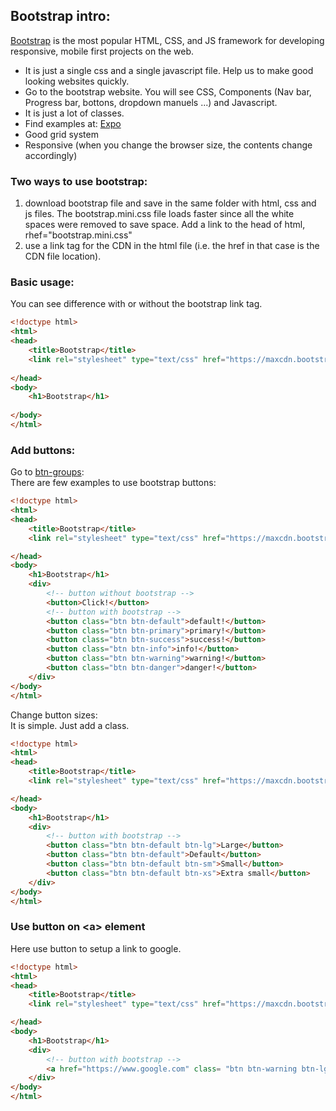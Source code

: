 ## Bootstrap intro:

[Bootstrap] is the most popular HTML, CSS, and JS framework for developing responsive, mobile first projects on the web.  
* It is just a single css and a single javascript file. Help us to make good looking websites quickly.  
* Go to the bootstrap website. You will see CSS, Components (Nav bar, Progress bar, bottons, dropdown manuels ...) and Javascript.  
* It is just a lot of classes.
* Find examples at: [Expo]
* Good grid system  
* Responsive (when you change the browser size, the contents change accordingly)  

### Two ways to use bootstrap:
1. download bootstrap file and save in the same folder with html, css and js files. The bootstrap.mini.css file loads faster since all the white spaces were removed to save space. Add a link to the head of html, rhef="bootstrap.mini.css"    
2. use a link tag for the CDN in the html file (i.e. the href in that case is the CDN file location).  

### Basic usage:
You can see difference with or without the bootstrap link tag.  
```html
<!doctype html>
<html>
<head>
	<title>Bootstrap</title>
	<link rel="stylesheet" type="text/css" href="https://maxcdn.bootstrapcdn.com/bootstrap/3.3.7/css/bootstrap.min.css">
	
</head>
<body>
	<h1>Bootstrap</h1>
	
</body>
</html>
```

### Add buttons:
Go to [btn-groups]:  
There are few examples to use bootstrap buttons:  

```html
<!doctype html>
<html>
<head>
	<title>Bootstrap</title>
	<link rel="stylesheet" type="text/css" href="https://maxcdn.bootstrapcdn.com/bootstrap/3.3.7/css/bootstrap.min.css">

</head>
<body>
	<h1>Bootstrap</h1>
	<div>
		<!-- button without bootstrap -->
		<button>Click!</button>
		<!-- button with bootstrap -->
		<button class="btn btn-default">default!</button>
		<button class="btn btn-primary">primary!</button>
		<button class="btn btn-success">success!</button>
		<button class="btn btn-info">info!</button>
		<button class="btn btn-warning">warning!</button>
		<button class="btn btn-danger">danger!</button>
	</div>
</body>
</html>
```
Change button sizes:  
It is simple. Just add a class.
```html
<!doctype html>
<html>
<head>
	<title>Bootstrap</title>
	<link rel="stylesheet" type="text/css" href="https://maxcdn.bootstrapcdn.com/bootstrap/3.3.7/css/bootstrap.min.css">

</head>
<body>
	<h1>Bootstrap</h1>
	<div>
		<!-- button with bootstrap -->
		<button class="btn btn-default btn-lg">Large</button>
		<button class="btn btn-default">Default</button>
		<button class="btn btn-default btn-sm">Small</button>
		<button class="btn btn-default btn-xs">Extra small</button>
	</div>
</body>
</html>
```
### Use button on \<a> element 
Here use button to setup a link to google.  
```html
<!doctype html>
<html>
<head>
	<title>Bootstrap</title>
	<link rel="stylesheet" type="text/css" href="https://maxcdn.bootstrapcdn.com/bootstrap/3.3.7/css/bootstrap.min.css">

</head>
<body>
	<h1>Bootstrap</h1>
	<div>
		<!-- button with bootstrap -->
		<a href="https://www.google.com" class= "btn btn-warning btn-lg">Google</a>
	</div>
</body>
</html>
```




[Expo]:https://expo.getbootstrap.com
[Bootstrap]:http://getbootstrap.com
[btn-groups]:http://getbootstrap.com/components/#btn-groups

